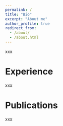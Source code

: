 ```yaml
---
permalink: /
title: "Bio"
excerpt: "About me"
author_profile: true
redirect_from: 
  - /about/
  - /about.html
---
```


<!-- I am currently an MPhil student under the supervision of [Dr. Linchuan Xu](https://xulinchuan.github.io/) at Department of Computing, The Hong Kong Polytechnic University. Prior to that, I received my B.Eng. from Chongqing University of Posts and Telecommunications in 2020.  -->
xxx

# Experience
xxx

# Publications
xxx